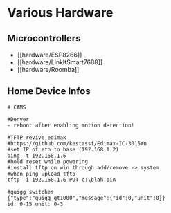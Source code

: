 # Various Hardware
## Microcontrollers
* [[hardware/ESP8266]]
* [[hardware/LinkItSmart7688]]
* [[hardware/Roomba]]

## Home Device Infos
```
# CAMS

#Denver
- reboot after enabling motion detection!

#TFTP revive edimax
#https://github.com/kestassf/Edimax-IC-3015Wn
#set IP of eth to base (192.168.1.2)
ping -t 192.168.1.6
#hold reset while powering
#install tftp on win through add/remove -> system
#when ping upload tftp
tftp -i 192.168.1.6 PUT c:\blah.bin

#quigg switches
{"type":"quigg_gt1000","message":{"id":0,"unit":0}}
id: 0-15 unit: 0-3
```

